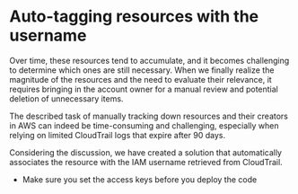 # Auto-tagging resources with the username

Over time, these resources tend to accumulate, and it becomes challenging to determine which ones are still necessary. When we finally realize the magnitude of the resources and the need to evaluate their relevance, it requires bringing in the account owner for a manual review and potential deletion of unnecessary items.

The described task of manually tracking down resources and their creators in AWS can indeed be time-consuming and challenging, especially when relying on limited CloudTrail logs that expire after 90 days.

Considering the discussion, we have created a solution that automatically associates the resource with the IAM username retrieved from CloudTrail.

- Make sure you set the access keys before you deploy the code
